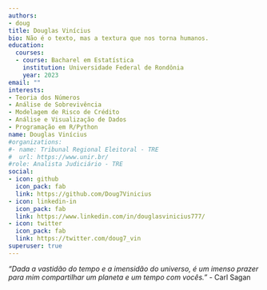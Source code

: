 ```yaml
---
authors:
- doug
title: Douglas Vinícius
bio: Não é o texto, mas a textura que nos torna humanos.
education:
  courses:
  - course: Bacharel em Estatística
    institution: Universidade Federal de Rondônia
    year: 2023
email: ""
interests:
- Teoria dos Números
- Análise de Sobrevivência
- Modelagem de Risco de Crédito
- Análise e Visualização de Dados
- Programação em R/Python
name: Douglas Vinícius
#organizations:
#- name: Tribunal Regional Eleitoral - TRE
#  url: https://www.unir.br/
#role: Analista Judiciário - TRE
social:
- icon: github
  icon_pack: fab
  link: https://github.com/Doug7Vinicius
- icon: linkedin-in
  icon_pack: fab
  link: https://www.linkedin.com/in/douglasvinicius777/
- icon: twitter
  icon_pack: fab
  link: https://twitter.com/doug7_vin
superuser: true
---
```


*“Dada a vastidão do tempo e a imensidão do universo, é um imenso prazer para mim compartilhar um planeta e um tempo com vocês.”* - Carl Sagan
